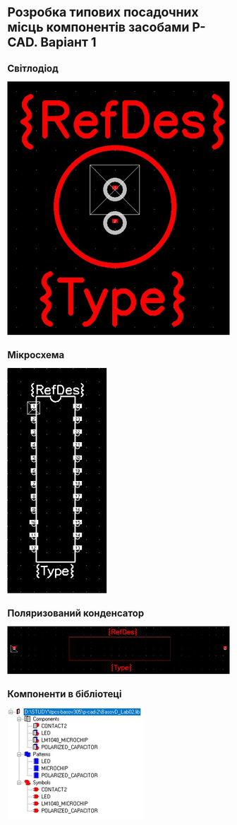 # Розробка типових посадочних місць компонентів засобами P-CAD. Варіант 1
## Світлодіод
![img](https://github.com/the-demiurge/tpcs-basov305/blob/main/images/2-1.jpg?raw=true)
## Мікросхема
![img](https://github.com/the-demiurge/tpcs-basov305/blob/main/images/2-2.jpg?raw=true)
## Поляризований конденсатор
![img](https://github.com/the-demiurge/tpcs-basov305/blob/main/images/2-3.jpg?raw=true)
## Компоненти в бібліотеці
![img](https://github.com/the-demiurge/tpcs-basov305/blob/main/images/2-4.jpg?raw=true)
